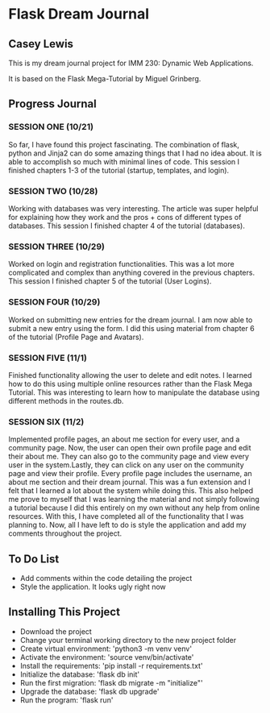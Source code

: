 # Flask Dream Journal
## Casey Lewis

This is my dream journal project for IMM 230: Dynamic Web Applications.

It is based on the Flask Mega-Tutorial by Miguel Grinberg.

## Progress Journal

### SESSION ONE (10/21)

So far, I have found this project fascinating. The combination of flask, python and Jinja2 can do some
amazing things that I had no idea about. It is able to accomplish so much with minimal lines of code.
This session I finished chapters 1-3 of the tutorial (startup, templates, and login).

### SESSION TWO (10/28)

Working with databases was very interesting. The article was super helpful for explaining how they work
and the pros + cons of different types of databases. This session I finished chapter 4 of the tutorial (databases).

### SESSION THREE (10/29)

Worked on login and registration functionalities. This was a lot more complicated and complex than anything
covered in the previous chapters. This session I finished chapter 5 of the tutorial (User Logins).

### SESSION FOUR (10/29)

Worked on submitting new entries for the dream journal. I am now able to submit a new entry using the form.
I did this using material from chapter 6 of the tutorial (Profile Page and Avatars).

### SESSION FIVE (11/1)

Finished functionality allowing the user to delete and edit notes. I learned how to do this using multiple
online resources rather than the Flask Mega Tutorial. This was interesting to learn how to manipulate the
database using different methods in the routes.db.

### SESSION SIX (11/2)

Implemented profile pages, an about me section for every user, and a community page.
Now, the user can open their own profile page and edit their about me. They can also go to the community page 
and view every user in the system.Lastly, they can click on any user on the community page and view their profile.
Every profile page includes the username, an about me section and their dream journal. This was a fun extension and
I felt that I learned a lot about the system while doing this. This also helped me prove to myself that I was
learning the material and not simply following a tutorial because I did this entirely on my own without any help from
online resources. With this, I have completed all of the functionality that I was planning to. Now, all I have left
to do is style the application and add my comments throughout the project.

## To Do List

- Add comments within the code detailing the project
- Style the application. It looks ugly right now

## Installing This Project

- Download the project
- Change your terminal working directory to the new project folder
- Create virtual environment: 'python3 -m venv venv'
- Activate the environment: 'source venv/bin/activate'
- Install the requirements: 'pip install -r requirements.txt'
- Initialize the database: 'flask db init'
- Run the first migration: 'flask db migrate -m "initialize"'
- Upgrade the database: 'flask db upgrade'
- Run the program: 'flask run'
